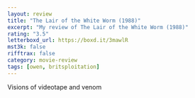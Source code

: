 ```yaml
---
layout: review
title: "The Lair of the White Worm (1988)"
excerpt: "My review of The Lair of the White Worm (1988)"
rating: "3.5"
letterboxd_url: https://boxd.it/3mawlR
mst3k: false
rifftrax: false
category: movie-review
tags: [owen, britsploitation]
---
```


Visions of videotape and venom
